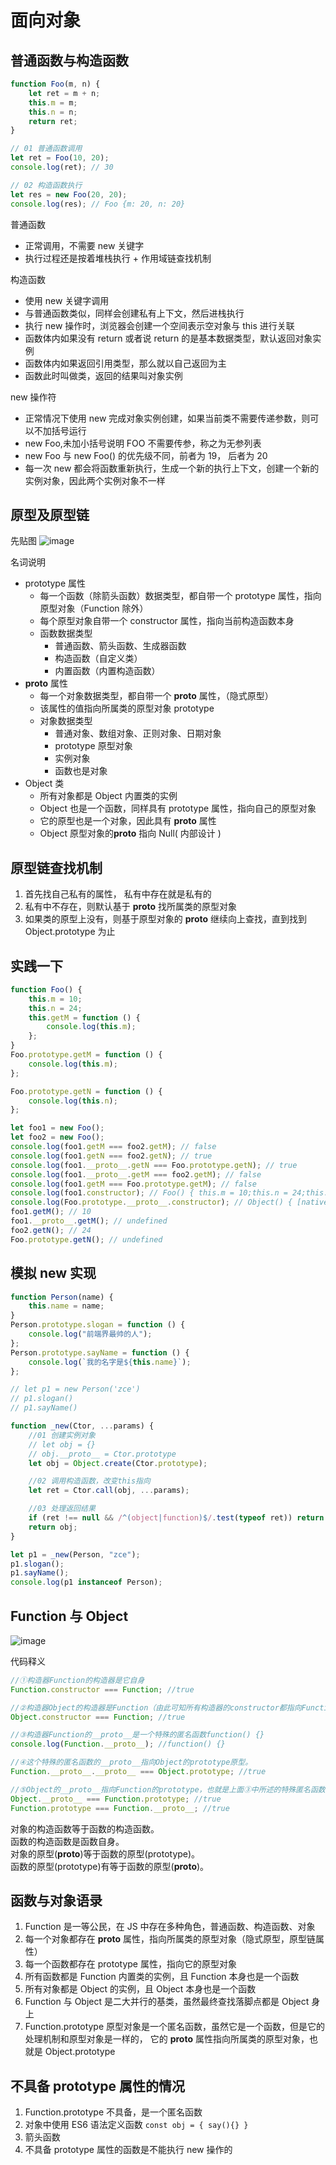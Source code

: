 # 面向对象

## 普通函数与构造函数

```js
function Foo(m, n) {
    let ret = m + n;
    this.m = m;
    this.n = n;
    return ret;
}

// 01 普通函数调用
let ret = Foo(10, 20);
console.log(ret); // 30

// 02 构造函数执行
let res = new Foo(20, 20);
console.log(res); // Foo {m: 20, n: 20}
```

普通函数

-   正常调用，不需要 new 关键字
-   执行过程还是按着堆栈执行 + 作用域链查找机制

构造函数

-   使用 new 关键字调用
-   与普通函数类似，同样会创建私有上下文，然后进栈执行
-   执行 new 操作时，浏览器会创建一个空间表示空对象与 this 进行关联
-   函数体内如果没有 return 或者说 return 的是基本数据类型，默认返回对象实例
-   函数体内如果返回引用类型，那么就以自己返回为主
-   函数此时叫做类，返回的结果叫对象实例

new 操作符

-   正常情况下使用 new 完成对象实例创建，如果当前类不需要传递参数，则可以不加括号运行
-   new Foo,未加小括号说明 FOO 不需要传参，称之为无参列表
-   new Foo 与 new Foo() 的优先级不同，前者为 19， 后者为 20
-   每一次 new 都会将函数重新执行，生成一个新的执行上下文，创建一个新的实例对象，因此两个实例对象不一样

## 原型及原型链

先贴图
![image](./images/prototype.png)

名词说明

-   prototype 属性
    -   每一个函数（除箭头函数）数据类型，都自带一个 prototype 属性，指向原型对象（Function 除外）
    -   每个原型对象自带一个 constructor 属性，指向当前构造函数本身
    -   函数数据类型
        -   普通函数、箭头函数、生成器函数
        -   构造函数（自定义类）
        -   内置函数（内置构造函数）
-   **proto** 属性
    -   每一个对象数据类型，都自带一个 **proto** 属性，（隐式原型）
    -   该属性的值指向所属类的原型对象 prototype
    -   对象数据类型
        -   普通对象、数组对象、正则对象、日期对象
        -   prototype 原型对象
        -   实例对象
        -   函数也是对象
-   Object 类
    -   所有对象都是 Object 内置类的实例
    -   Object 也是一个函数，同样具有 prototype 属性，指向自己的原型对象
    -   它的原型也是一个对象，因此具有 **proto** 属性
    -   Object 原型对象的**proto** 指向 Null( 内部设计 )

## 原型链查找机制

1. 首先找自己私有的属性， 私有中存在就是私有的
2. 私有中不存在，则默认基于 **proto** 找所属类的原型对象
3. 如果类的原型上没有，则基于原型对象的 **proto** 继续向上查找，直到找到 Object.prototype 为止

## 实践一下

```js
function Foo() {
    this.m = 10;
    this.n = 24;
    this.getM = function () {
        console.log(this.m);
    };
}
Foo.prototype.getM = function () {
    console.log(this.m);
};

Foo.prototype.getN = function () {
    console.log(this.n);
};

let foo1 = new Foo();
let foo2 = new Foo();
console.log(foo1.getM === foo2.getM); // false
console.log(foo1.getN === foo2.getN); // true
console.log(foo1.__proto__.getN === Foo.prototype.getN); // true
console.log(foo1.__proto__.getM === foo2.getM); // false
console.log(foo1.getM === Foo.prototype.getM); // false
console.log(foo1.constructor); // Foo() { this.m = 10;this.n = 24;this.getM = function () {console.log(this.m);}; }
console.log(Foo.prototype.__proto__.constructor); // Object() { [native code] }
foo1.getM(); // 10
foo1.__proto__.getM(); // undefined
foo2.getN(); // 24
Foo.prototype.getN(); // undefined
```

## 模拟 new 实现

```js
function Person(name) {
    this.name = name;
}
Person.prototype.slogan = function () {
    console.log("前端界最帅的人");
};
Person.prototype.sayName = function () {
    console.log(`我的名字是${this.name}`);
};

// let p1 = new Person('zce')
// p1.slogan()
// p1.sayName()

function _new(Ctor, ...params) {
    //01 创建实例对象
    // let obj = {}
    // obj.__proto__ = Ctor.prototype
    let obj = Object.create(Ctor.prototype);

    //02 调用构造函数，改变this指向
    let ret = Ctor.call(obj, ...params);

    //03 处理返回结果
    if (ret !== null && /^(object|function)$/.test(typeof ret)) return ret;
    return obj;
}

let p1 = _new(Person, "zce");
p1.slogan();
p1.sayName();
console.log(p1 instanceof Person);
```

## Function 与 Object

![image](./images/fn%26object.png)

代码释义

```js
//①构造器Function的构造器是它自身
Function.constructor === Function; //true

//②构造器Object的构造器是Function（由此可知所有构造器的constructor都指向Function）
Object.constructor === Function; //true

//③构造器Function的__proto__是一个特殊的匿名函数function() {}
console.log(Function.__proto__); //function() {}

//④这个特殊的匿名函数的__proto__指向Object的prototype原型。
Function.__proto__.__proto__ === Object.prototype; //true

//⑤Object的__proto__指向Function的prototype，也就是上面③中所述的特殊匿名函数
Object.__proto__ === Function.prototype; //true
Function.prototype === Function.__proto__; //true
```

对象的构造函数等于函数的构造函数。  
函数的构造函数是函数自身。  
对象的原型(**proto**)等于函数的原型(prototype)。  
函数的原型(prototype)有等于函数的原型(**proto**)。

## 函数与对象语录

1. Function 是一等公民，在 JS 中存在多种角色，普通函数、构造函数、对象
2. 每一个对象都存在 **proto** 属性，指向所属类的原型对象（隐式原型，原型链属性）
3. 每一个函数都存在 prototype 属性，指向它的原型对象
4. 所有函数都是 Function 内置类的实例，且 Function 本身也是一个函数
5. 所有对象都是 Object 的实例，且 Object 本身也是一个函数
6. Function 与 Object 是二大并行的基类，虽然最终查找落脚点都是 Object 身上
7. Function.prototype 原型对象是一个匿名函数，虽然它是一个函数，但是它的处理机制和原型对象是一样的， 它的 **proto** 属性指向所属类的原型对象，也就是 Object.prototype

## 不具备 prototype 属性的情况

1. Function.prototype 不具备，是一个匿名函数
2. 对象中使用 ES6 语法定义函数 `const obj = { say(){} }`
3. 箭头函数
4. 不具备 prototype 属性的函数是不能执行 new 操作的
